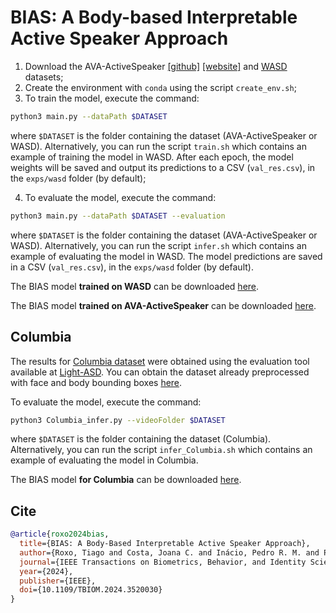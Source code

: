 # BIAS: A Body-based Interpretable Active Speaker Approach

1. Download the AVA-ActiveSpeaker [\[github\]](https://github.com/cvdfoundation/ava-dataset) [\[website\]](https://research.google.com/ava/download.html#ava_active_speaker_download) and [WASD](https://tiago-roxo.github.io/WASD/) datasets;
2. Create the environment with `conda` using the script `create_env.sh`;
3. To train the model, execute the command:
```bash
python3 main.py --dataPath $DATASET
```
where `$DATASET` is the folder containing the dataset (AVA-ActiveSpeaker or WASD). Alternatively, you can run the script `train.sh` which contains an example of training the model in WASD. After each epoch, the model weights will be saved and output its predictions to a CSV (`val_res.csv`), in the `exps/wasd` folder (by default);

4. To evaluate the model, execute the command:
```bash
python3 main.py --dataPath $DATASET --evaluation
```
where `$DATASET` is the folder containing the dataset (AVA-ActiveSpeaker or WASD). Alternatively, you can run the script `infer.sh` which contains an example of evaluating the model in WASD. The model predictions are saved in a CSV (`val_res.csv`), in the `exps/wasd` folder (by default).

The BIAS model **trained on WASD** can be downloaded [here](https://drive.google.com/file/d/1emfDPgBAfQGNwMsnW4E6Tduxq2OYyKsB/view?usp=share_link).

The BIAS model **trained on AVA-ActiveSpeaker** can be downloaded [here](https://drive.google.com/file/d/1HqX6Fgfjz0hfgfmOjdqQ0c0LmPI1oE1Q/view?usp=share_link).

## Columbia

The results for [Columbia dataset](https://link.springer.com/chapter/10.1007/978-3-319-46454-1_18) were obtained using the evaluation tool available at [Light-ASD](https://github.com/Junhua-Liao/Light-ASD). You can obtain the dataset already preprocessed with face and body bounding boxes [here](https://drive.google.com/file/d/1nZoMoTq_bmMl1PiPttmbuL_oC19jhVrR/view?usp=sharing).

To evaluate the model, execute the command:
```bash
python3 Columbia_infer.py --videoFolder $DATASET
```
where `$DATASET` is the folder containing the dataset (Columbia). Alternatively, you can run the script `infer_Columbia.sh` which contains an example of evaluating the model in Columbia.

The BIAS model **for Columbia** can be downloaded [here](https://drive.google.com/file/d/1BPiLiFhwwKSXLychcCxvMNpJkwTrNDl6/view?usp=sharing).

## Cite

```bibtex
@article{roxo2024bias,
  title={BIAS: A Body-Based Interpretable Active Speaker Approach}, 
  author={Roxo, Tiago and Costa, Joana C. and Inácio, Pedro R. M. and Proença, Hugo},
  journal={IEEE Transactions on Biometrics, Behavior, and Identity Science}, 
  year={2024},
  publisher={IEEE},
  doi={10.1109/TBIOM.2024.3520030}
}
```
